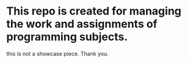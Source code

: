 # This repo is created for managing the work and assignments of programming subjects.

this is not a showcase piece. Thank you.
